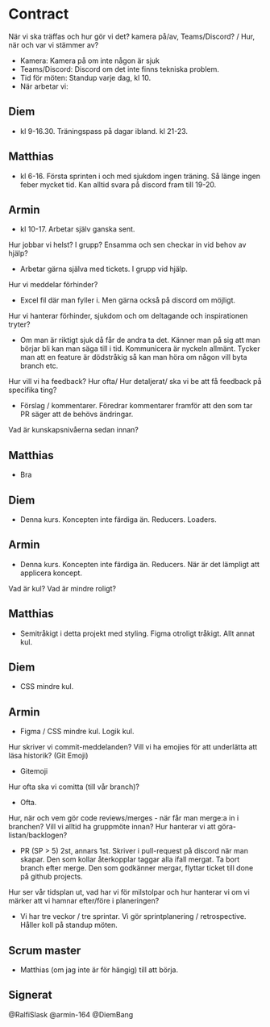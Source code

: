 # Contract

När vi ska träffas och hur gör vi det? kamera på/av, Teams/Discord? / Hur, när och var vi stämmer av?

- Kamera: Kamera på om inte någon är sjuk
- Teams/Discord: Discord om det inte finns tekniska problem. 
- Tid för möten: Standup varje dag, kl 10. 
- När arbetar vi: 

## Diem 

- kl 9-16.30. Träningspass på dagar ibland. kl 21-23. 

## Matthias

- kl 6-16. Första sprinten i och med sjukdom ingen träning. Så länge ingen feber
mycket tid. Kan alltid svara på discord fram till 19-20. 

## Armin

- kl 10-17. Arbetar själv ganska sent. 

Hur jobbar vi helst? I grupp? Ensamma och sen checkar in vid behov av hjälp?

- Arbetar gärna själva med tickets. I grupp vid hjälp. 

Hur vi meddelar förhinder?

- Excel fil där man fyller i. Men gärna också på discord om möjligt. 

Hur vi hanterar förhinder, sjukdom och om deltagande och inspirationen tryter?

- Om man är riktigt sjuk då får de andra ta det. Känner man på sig att man börjar bli kan man säga till i tid. Kommunicera är nyckeln allmänt. Tycker man att en feature är dödstråkig så kan man höra om någon vill byta branch etc. 

Hur vill vi ha feedback? Hur ofta/ Hur detaljerat/ ska vi be att få feedback på specifika ting?

- Förslag / kommentarer. Föredrar kommentarer framför att den som tar PR säger att de behövs ändringar. 

Vad är kunskapsnivåerna sedan innan?

## Matthias

- Bra

## Diem

- Denna kurs. Koncepten inte färdiga än. Reducers. Loaders. 

## Armin

- Denna kurs. Koncepten inte färdiga än. Reducers. När är det lämpligt att applicera koncept. 

Vad är kul? Vad är mindre roligt?

## Matthias

- Semitråkigt i detta projekt med styling. Figma otroligt tråkigt. Allt annat kul. 

## Diem

- CSS mindre kul. 

## Armin

- Figma / CSS mindre kul. Logik kul. 

Hur skriver vi commit-meddelanden? Vill vi ha emojies för att underlätta att läsa historik? (Git Emoji)

- Gitemoji

Hur ofta ska vi comitta (till vår branch)?

- Ofta. 

Hur, när och vem gör code reviews/merges - när får man merge:a in i branchen? Vill vi alltid ha gruppmöte innan?
Hur hanterar vi att göra-listan/backlogen?

- PR (SP > 5) 2st, annars 1st. Skriver i pull-request på discord när man skapar. Den som kollar återkopplar taggar alla ifall mergat. Ta bort branch efter merge. Den som godkänner mergar, flyttar ticket till done på github projects. 

Hur ser vår tidsplan ut, vad har vi för milstolpar och hur hanterar vi om vi märker att vi hamnar efter/före i planeringen?

- Vi har tre veckor / tre sprintar. Vi gör sprintplanering / retrospective. Håller koll på standup möten. 

## Scrum master

- Matthias (om jag inte är för hängig) till att börja.

## Signerat

@RalfiSlask
@armin-164
@DiemBang
